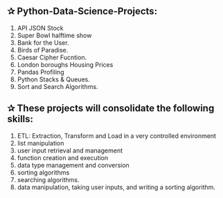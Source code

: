 ## ✰ Python-Data-Science-Projects: 

  1. API JSON Stock
  2. Super Bowl halftime show
  3. Bank for the User.
  4. Birds of Paradise.
  5. Caesar Cipher Fucntion.
  6. London boroughs Housing Prices
  7. Pandas Profiling
  8. Python Stacks & Queues.
  9. Sort and Search Algorithms.
  
## ✰ These projects will consolidate the following skills:
  1. ETL: Extraction, Transform and Load in a very controlled environment
  2. list manipulation
  3. user input retrieval and management
  4. function creation and execution
  5. data type management and conversion
  6. sorting algorithms
  7. searching algorithms.
  8. data manipulation, taking user inputs, and writing a sorting algorithm.
